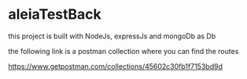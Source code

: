 # aleiaTestBack

this project is built with NodeJs, expressJs and mongoDb as Db

the following link is a postman collection where you can find the routes

https://www.getpostman.com/collections/45602c30fb1f7153bd9d
